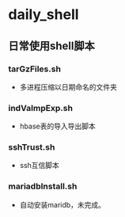 # daily_shell
## 日常使用shell脚本
### tarGzFiles.sh 
* 多进程压缩以日期命名的文件夹
### indVaImpExp.sh 
* hbase表的导入导出脚本
### sshTrust.sh 
* ssh互信脚本
### mariadbInstall.sh 
* 自动安装maridb，未完成。
